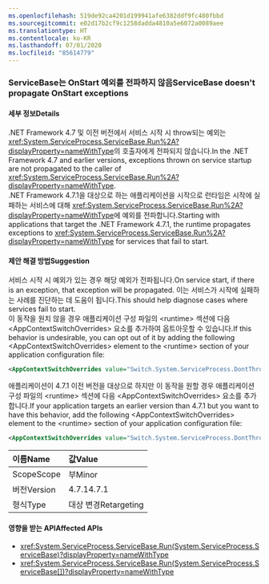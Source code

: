 ```yaml
---
ms.openlocfilehash: 519de92ca4201d199941afe6382ddf9fc480fbbd
ms.sourcegitcommit: e02d17b2cf9c1258dadda4810a5e6072a0089aee
ms.translationtype: HT
ms.contentlocale: ko-KR
ms.lasthandoff: 07/01/2020
ms.locfileid: "85614779"
---
```

### <a name="servicebase-doesnt-propagate-onstart-exceptions"></a><span data-ttu-id="e56b1-101">ServiceBase는 OnStart 예외를 전파하지 않음</span><span class="sxs-lookup"><span data-stu-id="e56b1-101">ServiceBase doesn't propagate OnStart exceptions</span></span>

#### <a name="details"></a><span data-ttu-id="e56b1-102">세부 정보</span><span class="sxs-lookup"><span data-stu-id="e56b1-102">Details</span></span>

<span data-ttu-id="e56b1-103">.NET Framework 4.7 및 이전 버전에서 서비스 시작 시 throw되는 예외는 <xref:System.ServiceProcess.ServiceBase.Run%2A?displayProperty=nameWithType>의 호출자에게 전파되지 않습니다.</span><span class="sxs-lookup"><span data-stu-id="e56b1-103">In the .NET Framework 4.7 and earlier versions, exceptions thrown on service startup are not propagated to the caller of <xref:System.ServiceProcess.ServiceBase.Run%2A?displayProperty=nameWithType>.</span></span><br/><span data-ttu-id="e56b1-104">.NET Framework 4.7.1을 대상으로 하는 애플리케이션을 시작으로 런타임은 시작에 실패하는 서비스에 대해 <xref:System.ServiceProcess.ServiceBase.Run%2A?displayProperty=nameWithType>에 예외를 전파합니다.</span><span class="sxs-lookup"><span data-stu-id="e56b1-104">Starting with applications that target the .NET Framework 4.7.1, the runtime propagates exceptions to <xref:System.ServiceProcess.ServiceBase.Run%2A?displayProperty=nameWithType> for services that fail to start.</span></span>

#### <a name="suggestion"></a><span data-ttu-id="e56b1-105">제안 해결 방법</span><span class="sxs-lookup"><span data-stu-id="e56b1-105">Suggestion</span></span>

<span data-ttu-id="e56b1-106">서비스 시작 시 예외가 있는 경우 해당 예외가 전파됩니다.</span><span class="sxs-lookup"><span data-stu-id="e56b1-106">On service start, if there is an exception, that exception will be propagated.</span></span> <span data-ttu-id="e56b1-107">이는 서비스가 시작에 실패하는 사례를 진단하는 데 도움이 됩니다.</span><span class="sxs-lookup"><span data-stu-id="e56b1-107">This should help diagnose cases where services fail to start.</span></span> <br/><span data-ttu-id="e56b1-108">이 동작을 원치 않을 경우 애플리케이션 구성 파일의 &lt;runtime&gt; 섹션에 다음 &lt;AppContextSwitchOverrides&gt; 요소를 추가하여 옵트아웃할 수 있습니다.</span><span class="sxs-lookup"><span data-stu-id="e56b1-108">If this behavior is undesirable, you can opt out of it by adding the following &lt;AppContextSwitchOverrides&gt; element to the &lt;runtime&gt; section of your application configuration file:</span></span>

```xml
<AppContextSwitchOverrides value="Switch.System.ServiceProcess.DontThrowExceptionsOnStart=true" />
```

<span data-ttu-id="e56b1-109">애플리케이션이 4.7.1 이전 버전을 대상으로 하지만 이 동작을 원할 경우 애플리케이션 구성 파일의 &lt;runtime&gt; 섹션에 다음 &lt;AppContextSwitchOverrides&gt; 요소를 추가합니다.</span><span class="sxs-lookup"><span data-stu-id="e56b1-109">If your application targets an earlier version than 4.7.1 but you want to have this behavior, add the following &lt;AppContextSwitchOverrides&gt; element to the &lt;runtime&gt; section of your application configuration file:</span></span>

```xml
<AppContextSwitchOverrides value="Switch.System.ServiceProcess.DontThrowExceptionsOnStart=false" />
```

| <span data-ttu-id="e56b1-110">이름</span><span class="sxs-lookup"><span data-stu-id="e56b1-110">Name</span></span>    | <span data-ttu-id="e56b1-111">값</span><span class="sxs-lookup"><span data-stu-id="e56b1-111">Value</span></span>       |
|:--------|:------------|
| <span data-ttu-id="e56b1-112">Scope</span><span class="sxs-lookup"><span data-stu-id="e56b1-112">Scope</span></span>   | <span data-ttu-id="e56b1-113">부</span><span class="sxs-lookup"><span data-stu-id="e56b1-113">Minor</span></span>       |
| <span data-ttu-id="e56b1-114">버전</span><span class="sxs-lookup"><span data-stu-id="e56b1-114">Version</span></span> | <span data-ttu-id="e56b1-115">4.7.1</span><span class="sxs-lookup"><span data-stu-id="e56b1-115">4.7.1</span></span>       |
| <span data-ttu-id="e56b1-116">형식</span><span class="sxs-lookup"><span data-stu-id="e56b1-116">Type</span></span>    | <span data-ttu-id="e56b1-117">대상 변경</span><span class="sxs-lookup"><span data-stu-id="e56b1-117">Retargeting</span></span> |

#### <a name="affected-apis"></a><span data-ttu-id="e56b1-118">영향을 받는 API</span><span class="sxs-lookup"><span data-stu-id="e56b1-118">Affected APIs</span></span>

- <xref:System.ServiceProcess.ServiceBase.Run(System.ServiceProcess.ServiceBase)?displayProperty=nameWithType>
- <xref:System.ServiceProcess.ServiceBase.Run(System.ServiceProcess.ServiceBase[])?displayProperty=nameWithType>
